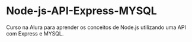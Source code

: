# Node-js-API-Express-MYSQL
Curso na Alura para aprender os conceitos de Node.js utilizando uma API com Express e MYSQL. 
